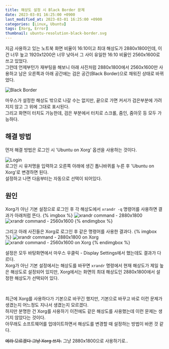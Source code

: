 ```yaml
---
title: 해상도 설정 시 Black Border 문제
date: 2023-03-01 16:25:00 +0900
last_modified_at: 2023-03-01 16:25:00 +0900
categories: [Linux, Ubuntu]
tags: [Xorg, Error]
thumbnail: ubuntu-resolution-black-border.svg
---
```


지금 사용하고 있는 노트북 화면 비율이 16:10이고 최대 해상도가 2880x1800인데, 이건 너무 높고 1920x1200은 너무 낮아서 그 사이 유일한 16:10 비율인 2560x1600로 쓰고 있었다.  
그런데 언제부턴가 재부팅을 해보니 아래 사진처럼 2880x1800에서 2560x1600만 사용하고 남은 오른쪽과 아래 공간에는 검은 공간(Black Border)으로 채워진 상태로 바뀌었다.

![Black Border](ubuntu-resolution-black-border.svg)

마우스가 설정한 해상도 밖으로 나갈 수는 없지만, 끝으로 가면 커서가 검은부분에 가려지지 않고 그 위에 그대로 표시된다.  
그리고 화면이 터치도 가능한데, 검은 부분에서 터치로 스크롤, 줌인, 줌아웃 등 모두 가능하다.

## 해결 방법
먼저 해결 방법은 로그인 시 'Ubuntu on Xorg' 옵션을 사용하는 것이다.

![Login](ubuntu-resolution-black-border-1.png)  
로그인 시 유저명을 입력하고 오른쪽 아래에 생긴 톱니바퀴를 누른 후 'Ubuntu on Xorg'로 변경하면 된다.  
설정하고 나면 다음부터는 자동으로 선택이 되어있다.

## 원인
Xorg가 아닌 기본 설정으로 로그인 후 각 해상도에서 `xrandr -q` 명령어를 사용하면 결과가 아래처럼 뜬다.
{% imgbox %}
![xrandr command - 2880x1800](ubuntu-resolution-black-border-2.png)
![xrandr command - 2560x1600](ubuntu-resolution-black-border-3.png)
{% endimgbox %}

그리고 아래 사진들은 Xorg로 로그인 후 같은 명령어를 사용한 결과다.
{% imgbox %}
![xrandr command - 2880x1800 on Xorg](ubuntu-resolution-black-border-4.png)
![xrandr command - 2560x1600 on Xorg](ubuntu-resolution-black-border-5.png)
{% endimgbox %}

설정은 모두 바탕화면에서 마우스 우클릭 - Display Settings에서 했는데도 결과가 다르다.  
Xorg가 아닌 기본 설정에서는 해상도를 바꾸면 `xrandr` 명령에서 현재 해상도가 제일 높은 해상도로 설정되어 있지만, Xorg에서는 화면의 최대 해상도인 2880x1800에서 설정한 해상도가 선택되어 있다.

<br>

최근에 Xorg를 사용하다가 기본으로 바꾸긴 했지만, 기본으로 바꾸고 바로 이런 문제가 생겼는지 어느정도 지나서 생겼는지 모르겠다.  
하지만 분명한 건 Xorg를 사용하기 이전에도 같은 해상도를 사용했는데 이런 문제는 생기지 않았다는 것이다.  
아무래도 소프트웨어를 업데이트하면서 해상도를 변경할 때 설정하는 방법이 바뀐 것 같다.

~~에라 모르겠다 그냥 Xorg 쓰자.~~ 그냥 2880x1800으로 사용하기로..
